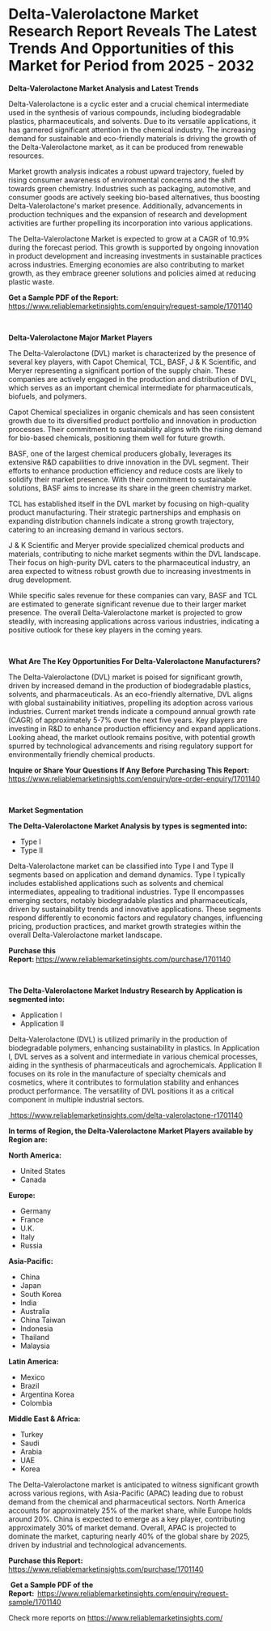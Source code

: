 <p><h1>Delta-Valerolactone Market Research Report Reveals The Latest Trends And Opportunities of this Market for Period from 2025 - 2032</h1></p><p><strong>Delta-Valerolactone Market Analysis and Latest Trends</strong></p>
<p><p>Delta-Valerolactone is a cyclic ester and a crucial chemical intermediate used in the synthesis of various compounds, including biodegradable plastics, pharmaceuticals, and solvents. Due to its versatile applications, it has garnered significant attention in the chemical industry. The increasing demand for sustainable and eco-friendly materials is driving the growth of the Delta-Valerolactone market, as it can be produced from renewable resources.</p><p>Market growth analysis indicates a robust upward trajectory, fueled by rising consumer awareness of environmental concerns and the shift towards green chemistry. Industries such as packaging, automotive, and consumer goods are actively seeking bio-based alternatives, thus boosting Delta-Valerolactone's market presence. Additionally, advancements in production techniques and the expansion of research and development activities are further propelling its incorporation into various applications.</p><p>The Delta-Valerolactone Market is expected to grow at a CAGR of 10.9% during the forecast period. This growth is supported by ongoing innovation in product development and increasing investments in sustainable practices across industries. Emerging economies are also contributing to market growth, as they embrace greener solutions and policies aimed at reducing plastic waste.</p></p>
<p><strong>Get a Sample PDF of the Report:&nbsp;</strong> <a href="https://www.reliablemarketinsights.com/enquiry/request-sample/1701140?utm_campaign=2177&utm_medium=2&utm_source=Github&utm_content=ia&utm_term=27032025&utm_id=delta-valerolactone">https://www.reliablemarketinsights.com/enquiry/request-sample/1701140</a></p>
<p>&nbsp;</p>
<p><strong>Delta-Valerolactone Major Market Players</strong></p>
<p><p>The Delta-Valerolactone (DVL) market is characterized by the presence of several key players, with Capot Chemical, TCL, BASF, J & K Scientific, and Meryer representing a significant portion of the supply chain. These companies are actively engaged in the production and distribution of DVL, which serves as an important chemical intermediate for pharmaceuticals, biofuels, and polymers.</p><p>Capot Chemical specializes in organic chemicals and has seen consistent growth due to its diversified product portfolio and innovation in production processes. Their commitment to sustainability aligns with the rising demand for bio-based chemicals, positioning them well for future growth.</p><p>BASF, one of the largest chemical producers globally, leverages its extensive R&D capabilities to drive innovation in the DVL segment. Their efforts to enhance production efficiency and reduce costs are likely to solidify their market presence. With their commitment to sustainable solutions, BASF aims to increase its share in the green chemistry market.</p><p>TCL has established itself in the DVL market by focusing on high-quality product manufacturing. Their strategic partnerships and emphasis on expanding distribution channels indicate a strong growth trajectory, catering to an increasing demand in various sectors.</p><p>J & K Scientific and Meryer provide specialized chemical products and materials, contributing to niche market segments within the DVL landscape. Their focus on high-purity DVL caters to the pharmaceutical industry, an area expected to witness robust growth due to increasing investments in drug development.</p><p>While specific sales revenue for these companies can vary, BASF and TCL are estimated to generate significant revenue due to their larger market presence. The overall Delta-Valerolactone market is projected to grow steadily, with increasing applications across various industries, indicating a positive outlook for these key players in the coming years.</p></p>
<p>&nbsp;</p>
<p><strong>What Are The Key Opportunities For Delta-Valerolactone Manufacturers?</strong></p>
<p><p>The Delta-Valerolactone (DVL) market is poised for significant growth, driven by increased demand in the production of biodegradable plastics, solvents, and pharmaceuticals. As an eco-friendly alternative, DVL aligns with global sustainability initiatives, propelling its adoption across various industries. Current market trends indicate a compound annual growth rate (CAGR) of approximately 5-7% over the next five years. Key players are investing in R&D to enhance production efficiency and expand applications. Looking ahead, the market outlook remains positive, with potential growth spurred by technological advancements and rising regulatory support for environmentally friendly chemical products.</p></p>
<p><strong>Inquire or Share Your Questions If Any Before Purchasing This Report:</strong> <a href="https://www.reliablemarketinsights.com/enquiry/pre-order-enquiry/1701140?utm_campaign=2177&utm_medium=2&utm_source=Github&utm_content=ia&utm_term=27032025&utm_id=delta-valerolactone">https://www.reliablemarketinsights.com/enquiry/pre-order-enquiry/1701140</a></p>
<p>&nbsp;</p>
<p><strong>Market Segmentation</strong></p>
<p><strong>The Delta-Valerolactone Market Analysis by types is segmented into:</strong></p>
<p><ul><li>Type I</li><li>Type II</li></ul></p>
<p><p>Delta-Valerolactone market can be classified into Type I and Type II segments based on application and demand dynamics. Type I typically includes established applications such as solvents and chemical intermediates, appealing to traditional industries. Type II encompasses emerging sectors, notably biodegradable plastics and pharmaceuticals, driven by sustainability trends and innovative applications. These segments respond differently to economic factors and regulatory changes, influencing pricing, production practices, and market growth strategies within the overall Delta-Valerolactone market landscape.</p></p>
<p><strong>Purchase this Report:&nbsp;</strong><a href="https://www.reliablemarketinsights.com/purchase/1701140?utm_campaign=2177&utm_medium=2&utm_source=Github&utm_content=ia&utm_term=27032025&utm_id=delta-valerolactone">https://www.reliablemarketinsights.com/purchase/1701140</a></p>
<p>&nbsp;</p>
<p><strong>The Delta-Valerolactone Market Industry Research by Application is segmented into:</strong></p>
<p><ul><li>Application I</li><li>Application II</li></ul></p>
<p><p>Delta-Valerolactone (DVL) is utilized primarily in the production of biodegradable polymers, enhancing sustainability in plastics. In Application I, DVL serves as a solvent and intermediate in various chemical processes, aiding in the synthesis of pharmaceuticals and agrochemicals. Application II focuses on its role in the manufacture of specialty chemicals and cosmetics, where it contributes to formulation stability and enhances product performance. The versatility of DVL positions it as a critical component in multiple industrial sectors.</p></p>
<p><a href="https://www.reliablemarketinsights.com/delta-valerolactone-r1701140?utm_campaign=2177&utm_medium=2&utm_source=Github&utm_content=ia&utm_term=27032025&utm_id=delta-valerolactone">&nbsp;https://www.reliablemarketinsights.com/delta-valerolactone-r1701140</a></p>
<p><strong>In terms of Region, the Delta-Valerolactone Market Players available by Region are:</strong></p>
<p>
    <p> <strong> North America: </strong>
        <ul>
            <li>United States</li>
            <li>Canada</li>
        </ul>
        </p> 
    <p> <strong> Europe: </strong>
        <ul>
            <li>Germany</li>
            <li>France</li>
            <li>U.K.</li>
            <li>Italy</li>
            <li>Russia</li>
        </ul>
        </p> 
    <p> <strong> Asia-Pacific: </strong>
        <ul>
            <li>China</li>
            <li>Japan</li>
            <li>South Korea</li>
            <li>India</li>
            <li>Australia</li>
            <li>China Taiwan</li>
            <li>Indonesia</li>
            <li>Thailand</li>
            <li>Malaysia</li>
        </ul>
        </p> 
    <p> <strong> Latin America: </strong>
        <ul>
            <li>Mexico</li>
            <li>Brazil</li>
            <li>Argentina Korea</li>
            <li>Colombia</li>
        </ul>
        </p> 
    <p> <strong> Middle East & Africa: </strong>
        <ul>
            <li>Turkey</li>
            <li>Saudi</li>
            <li>Arabia</li>
            <li>UAE</li>
            <li>Korea</li>
        </ul>
    </p>
    </p>
<p><p>The Delta-Valerolactone market is anticipated to witness significant growth across various regions, with Asia-Pacific (APAC) leading due to robust demand from the chemical and pharmaceutical sectors. North America accounts for approximately 25% of the market share, while Europe holds around 20%. China is expected to emerge as a key player, contributing approximately 30% of market demand. Overall, APAC is projected to dominate the market, capturing nearly 40% of the global share by 2025, driven by industrial and technological advancements.</p></p>
<p><strong>Purchase this Report: </strong><a href="https://www.reliablemarketinsights.com/purchase/1701140?utm_campaign=2177&utm_medium=2&utm_source=Github&utm_content=ia&utm_term=27032025&utm_id=delta-valerolactone">https://www.reliablemarketinsights.com/purchase/1701140</a></p>
<p>&nbsp;<strong>Get a Sample PDF of the Report:&nbsp;&nbsp;</strong><a href="https://www.reliablemarketinsights.com/enquiry/request-sample/1701140?utm_campaign=2177&utm_medium=2&utm_source=Github&utm_content=ia&utm_term=27032025&utm_id=delta-valerolactone">https://www.reliablemarketinsights.com/enquiry/request-sample/1701140</a></p>
<p><strong></strong></p>
<p>Check more reports on <a href="https://www.reliablemarketinsights.com/?utm_campaign=2177&utm_medium=2&utm_source=Github&utm_content=ia&utm_term=27032025&utm_id=delta-valerolactone">https://www.reliablemarketinsights.com/</a></p>